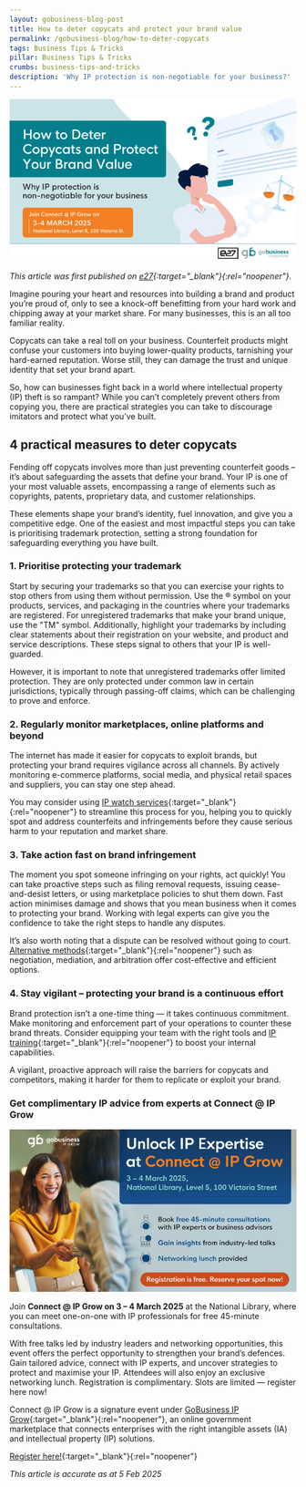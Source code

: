 ```yaml
---
layout: gobusiness-blog-post
title: How to deter copycats and protect your brand value
permalink: /gobusiness-blog/how-to-deter-copycats
tags: Business Tips & Tricks
pillar: Business Tips & Tricks
crumbs: business-tips-and-tricks
description: 'Why IP protection is non-negotiable for your business?' 
---
```


![How to deter copycats and protect your brand value](/images/blog/Opt-1.png)
<!-- <figcaption>These are three quick and easy tips to help you alleviate potential cost increases and stay competitive amid the GST rate hike (Source: Canva)</figcaption> -->

<em>This article was first published on [e27](https://e27.co/ipos-deter-copycats-protect-brand-value-20250204/){:target="_blank"}{:rel="noopener"}.</em>

Imagine pouring your heart and resources into building a brand and product you’re proud of, only to see a knock-off benefitting from your hard work and chipping away at your market share. For many businesses, this is an all too familiar reality. 

Copycats can take a real toll on your business. Counterfeit products might confuse your customers into buying lower-quality products, tarnishing your hard-earned reputation. Worse still, they can damage the trust and unique identity that set your brand apart.

So, how can businesses fight back in a world where intellectual property (IP) theft is so rampant? While you can’t completely prevent others from copying you, there are practical strategies you can take to discourage imitators and protect what you’ve built. 

## 4 practical measures to deter copycats

Fending off copycats involves more than just preventing counterfeit goods – it’s about safeguarding the assets that define your brand. Your IP is one of your most valuable assets, encompassing a range of elements such as copyrights, patents, proprietary data, and customer relationships. 

These elements shape your brand’s identity, fuel innovation, and give you a competitive edge. One of the easiest and most impactful steps you can take is prioritising trademark protection, setting a strong foundation for safeguarding everything you have built.

### 1. Prioritise protecting your trademark

Start by securing your trademarks so that you can exercise your rights to stop others from using them without permission. Use the ® symbol on your products, services, and packaging in the countries where your trademarks are registered. For unregistered trademarks that make your brand unique, use the "TM" symbol. Additionally, highlight your trademarks by including clear statements about their registration on your website, and product and service descriptions. These steps signal to others that your IP is well-guarded.

However, it is important to note that unregistered trademarks offer limited protection. They are only protected under common law in certain jurisdictions, typically through passing-off claims, which can be challenging to prove and enforce. 

### 2. Regularly monitor marketplaces, online platforms and beyond

The internet has made it easier for copycats to exploit brands, but protecting your brand requires vigilance across all channels. By actively monitoring e-commerce platforms, social media, and physical retail spaces and suppliers, you can stay one step ahead. 

You may consider using [IP watch services](/intellectual-property/ip-grow/ip-search-and-registration/ip-watch/){:target="_blank"}{:rel="noopener"} to streamline this process for you, helping you to  quickly spot and address counterfeits and infringements before they cause serious harm to your reputation and market share.

### 3. Take action fast on brand infringement

The moment you spot someone infringing on your rights, act quickly! You can take proactive steps such as filing removal requests, issuing cease-and-desist letters, or using marketplace policies to shut them down. Fast action minimises damage and shows that you mean business when it comes to protecting your brand. Working with legal experts can give you the confidence to take the right steps to handle any disputes. 

It’s also worth noting that a dispute can be resolved without going to court. [Alternative methods](/intellectual-property/ip-grow/others/dispute-resolution/){:target="_blank"}{:rel="noopener"} such as negotiation, mediation, and arbitration offer cost-effective and efficient options.

### 4. Stay vigilant – protecting your brand is a continuous effort 

Brand protection isn’t a one-time thing — it takes continuous commitment. Make monitoring and enforcement part of your operations to counter these brand threats. Consider equipping your team with the right tools and [IP training](/intellectual-property/ip-grow/others/ip-training/){:target="_blank"}{:rel="noopener"} to boost your internal capabilities. 

A vigilant, proactive approach will raise the barriers for copycats and competitors, making it harder for them to replicate or exploit your brand. 

### Get complimentary IP advice from experts at Connect @ IP Grow
![Get complimentary IP advice from experts at Connect @ IP Grow](/images/blog/WP-Images-690x390-2.png)

Join <b>Connect @ IP Grow on 3 – 4 March 2025</b> at the National Library, where you can meet one-on-one with IP professionals for free 45-minute consultations. 

With free talks led by industry leaders and networking opportunities, this event offers the perfect opportunity to strengthen your brand’s defences. Gain tailored advice, connect with IP experts, and uncover strategies to protect and maximise your IP. Attendees will also enjoy an exclusive networking lunch. Registration is complimentary. Slots are limited — register here now!

Connect @ IP Grow is a signature event under [GoBusiness IP Grow](/intellectual-property/ip-grow/){:target="_blank"}{:rel="noopener"}, an online government marketplace that connects enterprises with the right intangible assets (IA) and intellectual property (IP) solutions.

[Register here!](https://go.gov.sg/ipgrow-nlb-gbblog){:target="_blank"}{:rel="noopener"}

<em>This article is accurate as at 5 Feb 2025</em>

